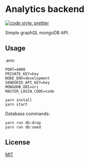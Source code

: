 # Analytics backend

[![code style: prettier](https://img.shields.io/badge/code_style-prettier-ff69b4.svg)](https://github.com/prettier/prettier)

Simple graphQL mongoDB API.

## Usage

.env:

```
PORT=4000
PRIVATE_KEY=key
NODE_ENV=development
SENDGRID_API_KEY=key
MONGODB_URI=uri
MASTER_LOGIN_CODE=code
```

```
yarn install
yarn start
```

Database commands:

```
yarn run db:drop
yarn run db:seed
```

## License

[MIT](./LICENSE)
